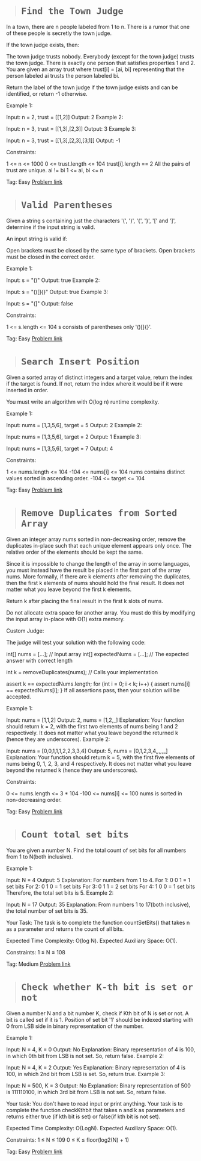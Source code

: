 ># `Find the Town Judge`
In a town, there are n people labeled from 1 to n. There is a rumor that one of these people is secretly the town judge.

If the town judge exists, then:

The town judge trusts nobody.
Everybody (except for the town judge) trusts the town judge.
There is exactly one person that satisfies properties 1 and 2.
You are given an array trust where trust[i] = [ai, bi] representing that the person labeled ai trusts the person labeled bi.

Return the label of the town judge if the town judge exists and can be identified, or return -1 otherwise.

 

Example 1:

Input: n = 2, trust = [[1,2]]
Output: 2
Example 2:

Input: n = 3, trust = [[1,3],[2,3]]
Output: 3
Example 3:

Input: n = 3, trust = [[1,3],[2,3],[3,1]]
Output: -1
 

Constraints:

1 <= n <= 1000
0 <= trust.length <= 104
trust[i].length == 2
All the pairs of trust are unique.
ai != bi
1 <= ai, bi <= n

Tag: Easy
[Problem link](https://leetcode.com/problems/find-the-town-judge/) 


># `Valid Parentheses`
Given a string s containing just the characters '(', ')', '{', '}', '[' and ']', determine if the input string is valid.

An input string is valid if:

Open brackets must be closed by the same type of brackets.
Open brackets must be closed in the correct order.
 

Example 1:

Input: s = "()"
Output: true
Example 2:

Input: s = "()[]{}"
Output: true
Example 3:

Input: s = "(]"
Output: false
 

Constraints:

1 <= s.length <= 104
s consists of parentheses only '()[]{}'.

Tag: Easy
[Problem link](https://leetcode.com/problems/valid-parentheses/) 


># `Search Insert Position`
Given a sorted array of distinct integers and a target value, return the index if the target is found. If not, return the index where it would be if it were inserted in order.

You must write an algorithm with O(log n) runtime complexity.

 

Example 1:

Input: nums = [1,3,5,6], target = 5
Output: 2
Example 2:

Input: nums = [1,3,5,6], target = 2
Output: 1
Example 3:

Input: nums = [1,3,5,6], target = 7
Output: 4
 

Constraints:

1 <= nums.length <= 104
-104 <= nums[i] <= 104
nums contains distinct values sorted in ascending order.
-104 <= target <= 104

Tag: Easy
[Problem link](https://leetcode.com/problems/search-insert-position/)


># `Remove Duplicates from Sorted Array`
Given an integer array nums sorted in non-decreasing order, remove the duplicates in-place such that each unique element appears only once. The relative order of the elements should be kept the same.

Since it is impossible to change the length of the array in some languages, you must instead have the result be placed in the first part of the array nums. More formally, if there are k elements after removing the duplicates, then the first k elements of nums should hold the final result. It does not matter what you leave beyond the first k elements.

Return k after placing the final result in the first k slots of nums.

Do not allocate extra space for another array. You must do this by modifying the input array in-place with O(1) extra memory.

Custom Judge:

The judge will test your solution with the following code:

int[] nums = [...]; // Input array
int[] expectedNums = [...]; // The expected answer with correct length

int k = removeDuplicates(nums); // Calls your implementation

assert k == expectedNums.length;
for (int i = 0; i < k; i++) {
    assert nums[i] == expectedNums[i];
}
If all assertions pass, then your solution will be accepted.

 

Example 1:

Input: nums = [1,1,2]
Output: 2, nums = [1,2,_]
Explanation: Your function should return k = 2, with the first two elements of nums being 1 and 2 respectively.
It does not matter what you leave beyond the returned k (hence they are underscores).
Example 2:

Input: nums = [0,0,1,1,1,2,2,3,3,4]
Output: 5, nums = [0,1,2,3,4,_,_,_,_,_]
Explanation: Your function should return k = 5, with the first five elements of nums being 0, 1, 2, 3, and 4 respectively.
It does not matter what you leave beyond the returned k (hence they are underscores).
 

Constraints:

0 <= nums.length <= 3 * 104
-100 <= nums[i] <= 100
nums is sorted in non-decreasing order.

Tag: Easy
[Problem link](https://leetcode.com/problems/remove-duplicates-from-sorted-array/)



># `Count total set bits`
You are given a number N. Find the total count of set bits for all numbers from 1 to N(both inclusive).

Example 1:

Input: N = 4
Output: 5
Explanation:
For numbers from 1 to 4.
For 1: 0 0 1 = 1 set bits
For 2: 0 1 0 = 1 set bits
For 3: 0 1 1 = 2 set bits
For 4: 1 0 0 = 1 set bits
Therefore, the total set bits is 5.
Example 2:

Input: N = 17
Output: 35
Explanation: From numbers 1 to 17(both inclusive), 
the total number of set bits is 35.

Your Task: The task is to complete the function countSetBits() that takes n as a parameter and returns the count of all bits.

Expected Time Complexity: O(log N).
Expected Auxiliary Space: O(1).

Constraints:
1 ≤ N ≤ 108

Tag: Medium
[Problem link](https://practice.geeksforgeeks.org/problems/count-total-set-bits-1587115620/0/?track=DSASP-BitMagic&batchId=154#)


># `Check whether K-th bit is set or not `
Given a number N and a bit number K, check if Kth bit of N is set or not. A bit is called set if it is 1. Position of set bit '1' should be indexed starting with 0 from LSB side in binary representation of the number.

Example 1:

Input: N = 4, K = 0
Output: No
Explanation: Binary representation of 4 is 100, 
in which 0th bit from LSB is not set. 
So, return false.
Example 2:

Input: N = 4, K = 2
Output: Yes
Explanation: Binary representation of 4 is 100, 
in which 2nd bit from LSB is set. 
So, return true.
Example 3:

Input: N = 500, K = 3
Output: No
Explanation: Binary representation of 500 is 
111110100, in which 3rd bit from LSB is not set. 
So, return false.

Your task:
You don't have to read input or print anything. Your task is to complete the function checkKthbit that takes n and k as parameters and returns either true (if kth bit is set) or false(if kth bit is not set).

Expected Time Complexity: O(LogN).
Expected Auxiliary Space: O(1).

Constraints:
1 ≤ N ≤ 109
0 ≤ K ≤ floor(log2(N) + 1)


Tag: Easy
[Problem link](https://practice.geeksforgeeks.org/problems/check-whether-k-th-bit-is-set-or-not-1587115620/0/?track=DSASP-BitMagic&batchId=154#)